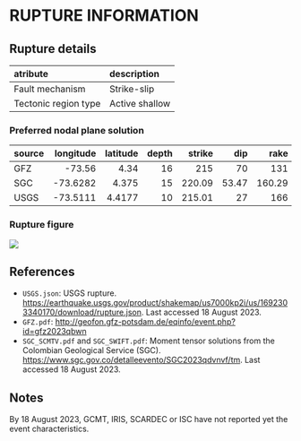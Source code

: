# RUPTURE INFORMATION
    
## Rupture details

| atribute             | description    |
|:---------------------|:---------------|
| Fault mechanism      | Strike-slip    |
| Tectonic region type | Active shallow |

### Preferred nodal plane solution

| source   |   longitude |   latitude |   depth |   strike |   dip |   rake |   mag |
|:---------|------------:|-----------:|--------:|---------:|------:|-------:|------:|
| GFZ      |    -73.56   |     4.34   |      16 |   215    | 70    | 131    |  6.1  |
| SGC      |    -73.6282 |     4.375  |      15 |   220.09 | 53.47 | 160.29 |  6.2  |
| USGS     |    -73.5111 |     4.4177 |      10 |   215.01 | 27    | 166    |  6.25 |

### Rupture figure

![](earthquake_ruptures.png)

## References

- `USGS.json`: USGS rupture. https://earthquake.usgs.gov/product/shakemap/us7000kp2i/us/1692303340170/download/rupture.json. Last accessed 18 August 2023.
- `GFZ.pdf`: http://geofon.gfz-potsdam.de/eqinfo/event.php?id=gfz2023qbwn
- `SGC_SCMTV.pdf` and `SGC_SWIFT.pdf`: Moment tensor solutions from the Colombian Geological Service (SGC). https://www.sgc.gov.co/detalleevento/SGC2023qdvnvf/tm. Last accessed 18 August 2023.


## Notes

By 18 August 2023, GCMT, IRIS, SCARDEC or ISC have not reported yet the event characteristics.